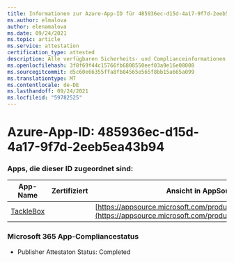 ```yaml
---
title: Informationen zur Azure-App-ID für 485936ec-d15d-4a17-9f7d-2eeb5ea43b94
ms.author: elmalova
author: elenamalova
ms.date: 09/24/2021
ms.topic: article
ms.service: attestation
certification_type: attested
description: Alle verfügbaren Sicherheits- und Complianceinformationen für 485936ec-d15d-4a17-9f7d-2eeb5ea43b94.
ms.openlocfilehash: 3f8f69f44c15766fb6808550eef03a9e16e08008
ms.sourcegitcommit: d5c60e66355ffa8fb84565e565f8bb15a665a099
ms.translationtype: MT
ms.contentlocale: de-DE
ms.lasthandoff: 09/24/2021
ms.locfileid: "59782525"
---
```

# <a name="azure-app-id-485936ec-d15d-4a17-9f7d-2eeb5ea43b94"></a>Azure-App-ID: 485936ec-d15d-4a17-9f7d-2eeb5ea43b94


### <a name="apps-associated-with-this-id"></a>Apps, die dieser ID zugeordnet sind:
| **App-Name** | **Zertifiziert** | **Ansicht in AppSource** |
|--------------|---------------|-----------------------|
| [TackleBox](https://docs.microsoft.com/microsoft-365-app-certification/forward/WA200002310) |  | [https://appsource.microsoft.com/product/office/WA200002310](https://appsource.microsoft.com/product/office/WA200002310) |

### <a name="microsoft-365-app-compliance-status"></a>Microsoft 365 App-Compliancestatus
- Publisher Attestaton Status: Completed
